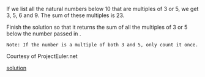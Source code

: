 If we list all the natural numbers below 10 that are multiples of 3 or 5, we get 3, 5, 6 and 9. The sum of these multiples is 23.

Finish the solution so that it returns the sum of all the multiples of 3 or 5 below the number passed in .

    Note: If the number is a multiple of both 3 and 5, only count it once.

Courtesy of ProjectEuler.net

[solution](../solution/Multiples\%20of\%203\%20or\%205.js)